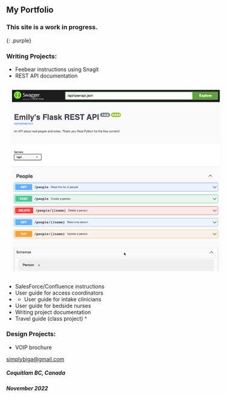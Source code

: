 ## My Portfolio

### This site is a work in progress.
{: .purple}

### Writing Projects:

- Feebear instructions using Snagit
- REST API documentation

<img
     src="Flask API.png"
     alt="Flask API image"
     style="margin: 15px; height: 350; max-width: 550px">


- SalesForce/Confluence instructions
- User guide for access coordinators
- - User guide for intake clinicians
- User guide for bedside nurses
- Writing project documentation
- Travel guide (class project)
^
### Design Projects:

- VOIP brochure


[simplybiga@gmail.com](mailto:simplybiga@gmail.com)

##### Coquitlam BC, Canada
##### November 2022

<style>
  .purple {
    color:inherit;
  }
  .purple:hover {
    color:rgb(107,79,187);
  }
</style>
